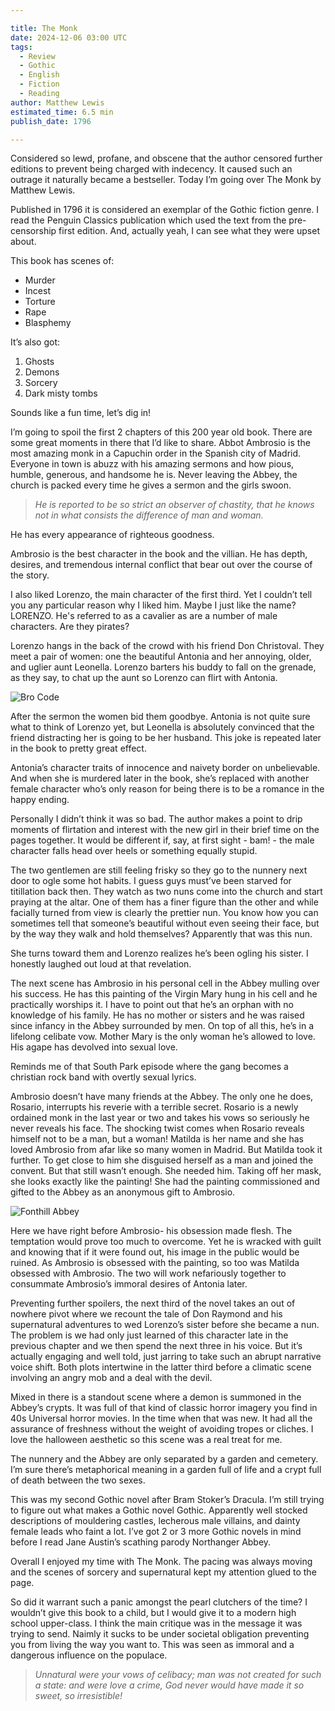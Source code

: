 ```yaml
---

title: The Monk
date: 2024-12-06 03:00 UTC
tags: 
  - Review
  - Gothic
  - English
  - Fiction
  - Reading
author: Matthew Lewis
estimated_time: 6.5 min
publish_date: 1796

---
```


Considered so lewd, profane, and obscene that the author censored further editions to prevent being charged with indecency. It caused such an outrage it naturally became a bestseller. Today I’m going over The Monk by Matthew Lewis. 


Published in 1796 it is considered an exemplar of the Gothic fiction genre. I read the Penguin Classics publication which used the text from the pre-censorship first edition. And, actually yeah, I can see what they were upset about.

This book has scenes of:

- Murder
- Incest
- Torture
- Rape
- Blasphemy

It’s also got:

1. Ghosts
2. Demons
3. Sorcery
4. Dark misty tombs

Sounds like a fun time, let’s dig in!

I’m going to spoil the first 2 chapters of this 200 year old book. There are some great moments in there that I’d like to share.  Abbot Ambrosio is the most amazing monk in a Capuchin order in the Spanish city of Madrid. Everyone in town is abuzz with his amazing sermons and how pious, humble, generous, and handsome he is. Never leaving the Abbey, the church is packed every time he gives a sermon and the girls swoon.

> _He is reported to be so strict an observer of chastity, that he knows not in what consists the difference of man and woman._

He has every appearance of righteous goodness. 

Ambrosio is the best character in the book and the villian. He has depth, desires, and tremendous internal conflict that bear out over the course of the story.

I also liked Lorenzo, the main character of the first third. Yet I couldn’t tell you any particular reason why I liked him. Maybe I just like the name? LORENZO. He's referred to as a cavalier as are a number of male characters. Are they pirates?

Lorenzo hangs in the back of the crowd with his friend Don Christoval. They meet a pair of women: one the beautiful Antonia and her annoying, older, and uglier aunt Leonella. Lorenzo barters his buddy to fall on the grenade, as they say, to chat up the aunt so Lorenzo can flirt with Antonia. 

![Bro Code](bro_code.jpg)

After the sermon the women bid them goodbye. Antonia is not quite sure what to think of Lorenzo yet, but Leonella is absolutely convinced that the friend distracting her is going to be her husband. This joke is repeated later in the book to pretty great effect.

Antonia’s character traits of innocence and naivety border on unbelievable. And when she is murdered later in the book, she’s replaced with another female character who’s only reason for being there is to be a romance in the happy ending. 

Personally I didn’t think it was so bad. The author makes a point to drip moments of flirtation and interest with the new girl in their brief time on the pages together. It would be different if, say, at first sight - bam! - the male character falls head over heels or something equally stupid.

The two gentlemen are still feeling frisky so they go to the nunnery next door to ogle some hot habits. I guess guys must’ve been starved for titillation back then. They watch as two nuns come into the church and start praying at the altar. One of them has a finer figure than the other and while facially turned from view is clearly the prettier nun. You know how you can sometimes tell that someone’s beautiful without even seeing their face, but by the way they walk and hold themselves? Apparently that was this nun. 

She turns toward them and Lorenzo realizes he’s been ogling his sister. I honestly laughed out loud at that revelation. 

The next scene has Ambrosio in his personal cell in the Abbey mulling over his success. He has this painting of the Virgin Mary hung in his cell and he practically worships it. I have to point out that he’s an orphan with no knowledge of his family. He has no mother or sisters and he was raised since infancy in the Abbey surrounded by men. On top of all this, he’s in a lifelong celibate vow. Mother Mary is the only woman he’s allowed to love. His agape has devolved into sexual love.


Reminds me of that South Park episode where the gang becomes a christian rock band with overtly sexual lyrics.

<!-- <iframe width="560" height="315" src="https://www.youtube.com/embed/6L3DnbeWWbg?si=PoM8v7zedWpMCEtW&amp;start=16" title="YouTube video player" frameborder="0" allow="accelerometer; autoplay; clipboard-write; encrypted-media; gyroscope; picture-in-picture; web-share" referrerpolicy="strict-origin-when-cross-origin" allowfullscreen></iframe> -->

Ambrosio doesn’t have many friends at the Abbey. The only one he does, Rosario, interrupts his reverie with a terrible secret. Rosario is a newly ordained monk in the last year or two and takes his vows so seriously he never reveals his face.  The shocking twist comes when Rosario reveals himself not to be a man, but a woman! Matilda is her name and she has loved Ambrosio from afar like so many women in Madrid. But Matilda took it further. To get close to him she disguised herself as a man and joined the convent. But that still wasn’t enough. She needed him. Taking off her mask, she looks exactly like the painting! She had the painting commissioned and gifted to the Abbey as an anonymous gift to Ambrosio. 

![Fonthill Abbey](Fonthill_abbey.jpg)

Here we have right before Ambrosio- his obsession made flesh. The temptation would prove too much to overcome. Yet he is wracked with guilt and knowing that if it were found out, his image in the public would be ruined. As Ambrosio is obsessed with the painting, so too was Matilda obsessed with Ambrosio. The two will work nefariously together to consummate Ambrosio’s immoral desires of Antonia later.

Preventing further spoilers, the next third of the novel takes an out of nowhere pivot where we recount the tale of Don Raymond and his supernatural adventures to wed Lorenzo’s sister before she became a nun. The problem is we had only just learned of this character late in the previous chapter and we then spend the next three in his voice. But it’s actually engaging and well told, just jarring to take such an abrupt narrative voice shift. Both plots intertwine in the latter third before a climatic scene involving an angry mob and a deal with the devil.

Mixed in there is a standout scene where a demon is summoned in the Abbey’s crypts. It was full of that kind of classic horror imagery you find in 40s Universal horror movies. In the time when that was new. It had all the assurance of freshness without the weight of avoiding tropes or cliches. I love the halloween aesthetic so this scene was a real treat for me. 

The nunnery and the Abbey are only separated by a garden and cemetery. I’m sure there’s metaphorical meaning in a garden full of life and a crypt full of death between the two sexes.

This was my second Gothic novel after Bram Stoker’s Dracula. I’m still trying to figure out what makes a Gothic novel Gothic. Apparently well stocked descriptions of mouldering castles, lecherous male villains, and dainty female leads who faint a lot. I’ve got 2 or 3 more Gothic novels in mind before I read Jane Austin’s scathing parody Northanger Abbey.

Overall I enjoyed my time with The Monk. The pacing was always moving and the scenes of sorcery and supernatural kept my attention glued to the page. 

So did it warrant such a panic amongst the pearl clutchers of the time? I wouldn’t give this book to a child, but I would give it to a modern high school upper-class. I think the main critique was in the message it was trying to send. Naimly it sucks to be under societal obligation preventing you from living the way you want to. This was seen as immoral and a dangerous influence on the populace.

> _Unnatural were your vows of celibacy; man was not created for such a state: and were love a crime, God never would have made it so sweet, so irresistible!_
